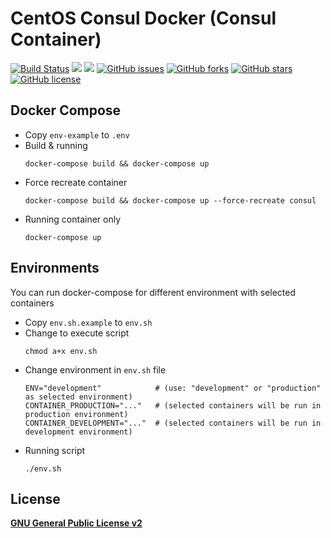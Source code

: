 # CentOS Consul Docker (Consul Container)
[![Build Status](https://travis-ci.org/zeroc0d3lab/centos-consul.svg?branch=master)](https://travis-ci.org/zeroc0d3lab/centos-consul) [![](https://images.microbadger.com/badges/image/zeroc0d3lab/centos-consul.svg)](https://microbadger.com/images/zeroc0d3lab/centos-consul "Layers") [![](https://images.microbadger.com/badges/version/zeroc0d3lab/centos-consul.svg)](https://microbadger.com/images/zeroc0d3lab/centos-consul "Version") [![GitHub issues](https://img.shields.io/github/issues/zeroc0d3lab/centos-consul.svg)](https://github.com/zeroc0d3lab/centos-consul/issues) [![GitHub forks](https://img.shields.io/github/forks/zeroc0d3lab/centos-consul.svg)](https://github.com/zeroc0d3lab/centos-consul/network) [![GitHub stars](https://img.shields.io/github/stars/zeroc0d3lab/centos-consul.svg)](https://github.com/zeroc0d3lab/centos-consul/stargazers) [![GitHub license](https://img.shields.io/badge/license-GPLv2-blue.svg)](https://raw.githubusercontent.com/zeroc0d3lab/centos-consul/master/LICENSE)

## Docker Compose
* Copy `env-example` to `.env`
* Build & running
  ```
  docker-compose build && docker-compose up
  ```
* Force recreate container
  ```
  docker-compose build && docker-compose up --force-recreate consul
  ```
* Running container only
  ```
  docker-compose up
  ```

## Environments
You can run docker-compose for different environment with selected containers
* Copy `env.sh.example` to `env.sh`
* Change to execute script
  ```
  chmod a+x env.sh
  ```
* Change environment in `env.sh` file
  ```
  ENV="development"            # (use: "development" or "production" as selected environment)
  CONTAINER_PRODUCTION="..."   # (selected containers will be run in production environment)
  CONTAINER_DEVELOPMENT="..."  # (selected containers will be run in development environment)
  ```
* Running script
  ```
  ./env.sh
  ```

## License
[**GNU General Public License v2**](https://github.com/zeroc0d3lab/centos-consul/blob/master/LICENSE)